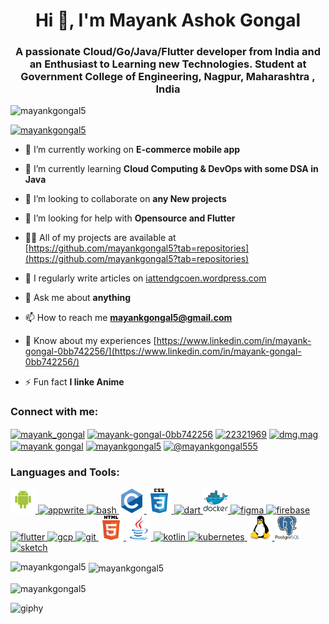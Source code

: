 <h1 align="center">Hi 👋, I'm Mayank Ashok Gongal</h1>
<h3 align="center">A passionate Cloud/Go/Java/Flutter developer from India and an Enthusiast to Learning new Technologies. Student at Government College of Engineering, Nagpur, Maharashtra , India</h3>

<p align="left"> <img src="https://komarev.com/ghpvc/?username=mayankgongal5&label=Profile%20views&color=0e75b6&style=flat" alt="mayankgongal5" /> </p>

<p align="left"> <a href="https://github.com/ryo-ma/github-profile-trophy"><img src="https://github-profile-trophy.vercel.app/?username=mayankgongal5" alt="mayankgongal5" /></a> </p>

- 🔭 I’m currently working on **E-commerce mobile app**

- 🌱 I’m currently learning **Cloud Computing & DevOps with some DSA in Java**

- 👯 I’m looking to collaborate on **any New projects**

- 🤝 I’m looking for help with **Opensource and Flutter**

- 👨‍💻 All of my projects are available at [https://github.com/mayankgongal5?tab=repositories](https://github.com/mayankgongal5?tab=repositories)

- 📝 I regularly write articles on [iattendgcoen.wordpress.com](iattendgcoen.wordpress.com)

- 💬 Ask me about **anything**

- 📫 How to reach me **mayankgongal5@gmail.com**

- 📄 Know about my experiences [https://www.linkedin.com/in/mayank-gongal-0bb742256/](https://www.linkedin.com/in/mayank-gongal-0bb742256/)

- ⚡ Fun fact **I linke Anime**

<h3 align="left">Connect with me:</h3>
<p align="left">
<a href="https://twitter.com/mayank_gongal" target="blank"><img align="center" src="https://raw.githubusercontent.com/rahuldkjain/github-profile-readme-generator/master/src/images/icons/Social/twitter.svg" alt="mayank_gongal" height="30" width="40" /></a>
<a href="https://linkedin.com/in/mayank-gongal-0bb742256" target="blank"><img align="center" src="https://raw.githubusercontent.com/rahuldkjain/github-profile-readme-generator/master/src/images/icons/Social/linked-in-alt.svg" alt="mayank-gongal-0bb742256" height="30" width="40" /></a>
<a href="https://stackoverflow.com/users/22321969" target="blank"><img align="center" src="https://raw.githubusercontent.com/rahuldkjain/github-profile-readme-generator/master/src/images/icons/Social/stack-overflow.svg" alt="22321969" height="30" width="40" /></a>
<a href="https://instagram.com/dmg.mag" target="blank"><img align="center" src="https://raw.githubusercontent.com/rahuldkjain/github-profile-readme-generator/master/src/images/icons/Social/instagram.svg" alt="dmg.mag" height="30" width="40" /></a>
<a href="https://www.youtube.com/c/mayank gongal" target="blank"><img align="center" src="https://raw.githubusercontent.com/rahuldkjain/github-profile-readme-generator/master/src/images/icons/Social/youtube.svg" alt="mayank gongal" height="30" width="40" /></a>
<a href="https://www.leetcode.com/mayankgongal5" target="blank"><img align="center" src="https://raw.githubusercontent.com/rahuldkjain/github-profile-readme-generator/master/src/images/icons/Social/leet-code.svg" alt="mayankgongal5" height="30" width="40" /></a>
<a href="https://www.hackerearth.com/@mayankgongal555" target="blank"><img align="center" src="https://raw.githubusercontent.com/rahuldkjain/github-profile-readme-generator/master/src/images/icons/Social/hackerearth.svg" alt="@mayankgongal555" height="30" width="40" /></a>
</p>

<h3 align="left">Languages and Tools:</h3>
<p align="left"> <a href="https://developer.android.com" target="_blank" rel="noreferrer"> <img src="https://raw.githubusercontent.com/devicons/devicon/master/icons/android/android-original-wordmark.svg" alt="android" width="40" height="40"/> </a> <a href="https://appwrite.io" target="_blank" rel="noreferrer"> <img src="https://www.vectorlogo.zone/logos/appwriteio/appwriteio-icon.svg" alt="appwrite" width="40" height="40"/> </a> <a href="https://www.gnu.org/software/bash/" target="_blank" rel="noreferrer"> <img src="https://www.vectorlogo.zone/logos/gnu_bash/gnu_bash-icon.svg" alt="bash" width="40" height="40"/> </a> <a href="https://www.cprogramming.com/" target="_blank" rel="noreferrer"> <img src="https://raw.githubusercontent.com/devicons/devicon/master/icons/c/c-original.svg" alt="c" width="40" height="40"/> </a> <a href="https://www.w3schools.com/css/" target="_blank" rel="noreferrer"> <img src="https://raw.githubusercontent.com/devicons/devicon/master/icons/css3/css3-original-wordmark.svg" alt="css3" width="40" height="40"/> </a> <a href="https://dart.dev" target="_blank" rel="noreferrer"> <img src="https://www.vectorlogo.zone/logos/dartlang/dartlang-icon.svg" alt="dart" width="40" height="40"/> </a> <a href="https://www.docker.com/" target="_blank" rel="noreferrer"> <img src="https://raw.githubusercontent.com/devicons/devicon/master/icons/docker/docker-original-wordmark.svg" alt="docker" width="40" height="40"/> </a> <a href="https://www.figma.com/" target="_blank" rel="noreferrer"> <img src="https://www.vectorlogo.zone/logos/figma/figma-icon.svg" alt="figma" width="40" height="40"/> </a> <a href="https://firebase.google.com/" target="_blank" rel="noreferrer"> <img src="https://www.vectorlogo.zone/logos/firebase/firebase-icon.svg" alt="firebase" width="40" height="40"/> </a> <a href="https://flutter.dev" target="_blank" rel="noreferrer"> <img src="https://www.vectorlogo.zone/logos/flutterio/flutterio-icon.svg" alt="flutter" width="40" height="40"/> </a> <a href="https://cloud.google.com" target="_blank" rel="noreferrer"> <img src="https://www.vectorlogo.zone/logos/google_cloud/google_cloud-icon.svg" alt="gcp" width="40" height="40"/> </a> <a href="https://git-scm.com/" target="_blank" rel="noreferrer"> <img src="https://www.vectorlogo.zone/logos/git-scm/git-scm-icon.svg" alt="git" width="40" height="40"/> </a> <a href="https://www.w3.org/html/" target="_blank" rel="noreferrer"> <img src="https://raw.githubusercontent.com/devicons/devicon/master/icons/html5/html5-original-wordmark.svg" alt="html5" width="40" height="40"/> </a> <a href="https://www.java.com" target="_blank" rel="noreferrer"> <img src="https://raw.githubusercontent.com/devicons/devicon/master/icons/java/java-original.svg" alt="java" width="40" height="40"/> </a> <a href="https://kotlinlang.org" target="_blank" rel="noreferrer"> <img src="https://www.vectorlogo.zone/logos/kotlinlang/kotlinlang-icon.svg" alt="kotlin" width="40" height="40"/> </a> <a href="https://kubernetes.io" target="_blank" rel="noreferrer"> <img src="https://www.vectorlogo.zone/logos/kubernetes/kubernetes-icon.svg" alt="kubernetes" width="40" height="40"/> </a> <a href="https://www.linux.org/" target="_blank" rel="noreferrer"> <img src="https://raw.githubusercontent.com/devicons/devicon/master/icons/linux/linux-original.svg" alt="linux" width="40" height="40"/> </a> <a href="https://www.postgresql.org" target="_blank" rel="noreferrer"> <img src="https://raw.githubusercontent.com/devicons/devicon/master/icons/postgresql/postgresql-original-wordmark.svg" alt="postgresql" width="40" height="40"/> </a> <a href="https://www.sketch.com/" target="_blank" rel="noreferrer"> <img src="https://www.vectorlogo.zone/logos/sketchapp/sketchapp-icon.svg" alt="sketch" width="40" height="40"/> </a> </p>

<p><img align="left" src="https://github-readme-stats.vercel.app/api/top-langs?username=mayankgongal5&show_icons=true&locale=en&layout=compact" alt="mayankgongal5" /></p>

<p>&nbsp;<img align="center" src="https://github-readme-stats.vercel.app/api?username=mayankgongal5&show_icons=true&locale=en" alt="mayankgongal5" /></p>

<p><img align="center" src="https://github-readme-streak-stats.herokuapp.com/?user=mayankgongal5&" alt="mayankgongal5" /></p> 

![giphy](https://github.com/mayankgongal5/mayankgongal5/assets/111949604/ba3ba3d0-6f55-4180-bae2-53336c5d990d)

